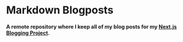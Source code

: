 # **Markdown Blogposts**

#### A remote repository where I keep all of my blog posts for my [Next.js Blogging Project](https://github.com/KennethOnuorah/next-blog-website).